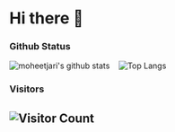 # Hi there 👋

### Github Status
![moheetjari's github stats](https://github-readme-stats.vercel.app/api?username=moheetjari&show_icons=true&theme=tokyonight) &nbsp;&nbsp; ![Top Langs](https://github-readme-stats.vercel.app/api/top-langs/?username=moheetjari&layout=compact&theme=tokyonight)

### Visitors
## ![Visitor Count](https://profile-counter.glitch.me/{moheetjari}/count.svg)
